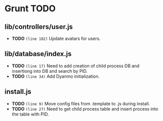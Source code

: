 # Grunt TODO

## lib/controllers/user.js

-  **TODO** `(line 182)`  Update avatars for users.

## lib/database/index.js

-  **TODO** `(line 17)`  Need to add creation of child process DB and insertiong into DB and search by PID.
-  **TODO** `(line 34)`  Add Dyanmo initialization.

## install.js

-  **TODO** `(line 9)`  Move config files from .template to .js during install.
-  **TODO** `(line 27)`  Need to get child process table and insert process into the table with PID.
